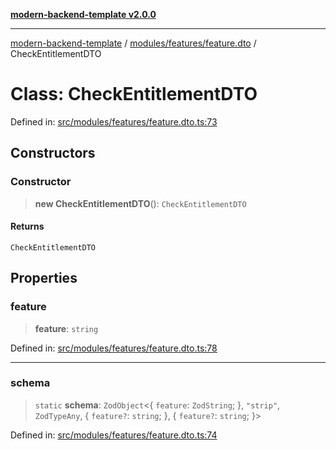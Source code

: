 [**modern-backend-template v2.0.0**](../../../../README.md)

***

[modern-backend-template](../../../../modules.md) / [modules/features/feature.dto](../README.md) / CheckEntitlementDTO

# Class: CheckEntitlementDTO

Defined in: [src/modules/features/feature.dto.ts:73](https://github.com/maemreyo/saas-4cus-nodejs/blob/1a77de11cd6eaefe66c31c7f5de281673fc25ce5/src/modules/features/feature.dto.ts#L73)

## Constructors

### Constructor

> **new CheckEntitlementDTO**(): `CheckEntitlementDTO`

#### Returns

`CheckEntitlementDTO`

## Properties

### feature

> **feature**: `string`

Defined in: [src/modules/features/feature.dto.ts:78](https://github.com/maemreyo/saas-4cus-nodejs/blob/1a77de11cd6eaefe66c31c7f5de281673fc25ce5/src/modules/features/feature.dto.ts#L78)

***

### schema

> `static` **schema**: `ZodObject`\<\{ `feature`: `ZodString`; \}, `"strip"`, `ZodTypeAny`, \{ `feature?`: `string`; \}, \{ `feature?`: `string`; \}\>

Defined in: [src/modules/features/feature.dto.ts:74](https://github.com/maemreyo/saas-4cus-nodejs/blob/1a77de11cd6eaefe66c31c7f5de281673fc25ce5/src/modules/features/feature.dto.ts#L74)
